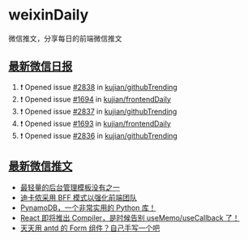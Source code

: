# weixinDaily
微信推文，分享每日的前端微信推文

## [最新微信日报](https://github.com/kujian/weixinDaily/issues)

<!--START_SECTION:activity-->
1. ❗ Opened issue [#2838](https://github.com/kujian/githubTrending/issues/2838) in [kujian/githubTrending](https://github.com/kujian/githubTrending)
2. ❗ Opened issue [#1694](https://github.com/kujian/frontendDaily/issues/1694) in [kujian/frontendDaily](https://github.com/kujian/frontendDaily)
3. ❗ Opened issue [#2837](https://github.com/kujian/githubTrending/issues/2837) in [kujian/githubTrending](https://github.com/kujian/githubTrending)
4. ❗ Opened issue [#1693](https://github.com/kujian/frontendDaily/issues/1693) in [kujian/frontendDaily](https://github.com/kujian/frontendDaily)
5. ❗ Opened issue [#2836](https://github.com/kujian/githubTrending/issues/2836) in [kujian/githubTrending](https://github.com/kujian/githubTrending)
<!--END_SECTION:activity-->


## [最新微信推文](https://weixin.qdkfweb.cn/)

<!-- BLOG-POST-LIST:START -->
- [最轻量的后台管理模板没有之一](https://weixin.qdkfweb.cn/42323.html)
- [迪卡侬采用 BFF 模式以强化前端团队](https://weixin.qdkfweb.cn/42324.html)
- [PynamoDB，一个非常实用的 Python 库！](https://weixin.qdkfweb.cn/42327.html)
- [React 即将推出 Compiler，是时候告别 useMemo/useCallback 了！](https://weixin.qdkfweb.cn/42320.html)
- [天天用 antd 的 Form 组件？自己手写一个吧](https://weixin.qdkfweb.cn/42345.html)
<!-- BLOG-POST-LIST:END -->
